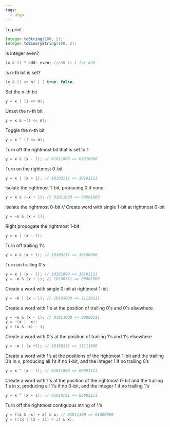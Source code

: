 ```yaml
---
tags:
  - algo
---
```




To print

```java
Integer.toString(100, 2);
Integer.toBinaryString(100, 2);
```

Is integer even?

```java
(x & 1) ? odd: even; //LSB is 1 for odd
```

Is n-th bit is set?

```java
(x & (1 << n) ) ? true: false;
```

Set the n-th bit
```java
y = x | (1 << n);
```

Unset the n-th bit
```java
y = x & ~(1 << n);
```

Toggle the n-th bit
```java
y = x ^ (1 << n);
```

Turn off the rightmost bit that is set to 1
```java
y = x & (x - 1); // 01011000 => 01010000
```

Turn on the rightmost 0-bit
```java
y = x | (x + 1); // 10100111 => 10101111
```

Isolate the rightmost 1-bit, producing 0 if none
```java
y = x & (~x + 1); // 01011000 => 00001000
```

Isolate the rightmost 0-bit
// Create word with single 1-bit at rightmost 0-bit

```java
y = ~x & (x + 1);
```

Right propogate the rightmost 1-bit
```java
y = x | (x - 1);
```

Turn off trailing 1's
```java
y = x & (x + 1); // 10100111 => 10100000
```

Turn on trailing 0's
```java
y = x | (x - 1); // 10101000 => 10101111
y = ~x & (x + 1); // 10100111 => 00001000
```

Create a word with single 0-bit at rightmost 1-bit
```java
y = ~x | (x - 1); // 10101000 => 11110111
```

Create a word with 1's at the position of trailing 0's and 0's elsewhere
```java
y = ~x & (x - 1); // 01011000 => 00000111
y = ~(x | -x);
y = (x & -x) - 1;
```

Create a word with 0's at the position of trailing 1's and 1's elsewhere
```java
y = ~x | (x +1); // 10100111 => 11111000
```

Create a word with 1’s at the positions of the rightmost 1-bit and the trailing 0’s in x, producing all 1’s if no 1-bit, and the integer 1 if no trailing 0’s 
```java
y = x ^ (x - 1); // 01011000 => 00001111
```

Create a word with 1's at the position of the rightmost 0-bit and the trailing 1's in x, producing all 1's if no 0-bit, and the integer 1 if no trailing 1's
```java
y = x ^ (x + 1); // 01010111 => 00001111
```

Turn off the rightmost contiguous string of 1's
```java
y = ((x & -x) + x) & x; // 01011100 => 01000000
y = (((x | (x - 1)) + 1) & x);
```



